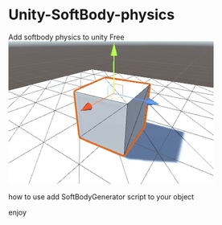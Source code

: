 # Unity-SoftBody-physics
Add softbody physics to unity Free
<img src="https://github.com/ehsanwwe/Unity-SoftBody-physics/blob/main/softbody.gif?raw=true" >

how to use
add SoftBodyGenerator script to your object

enjoy


